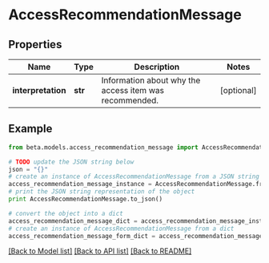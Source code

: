 # AccessRecommendationMessage


## Properties
Name | Type | Description | Notes
------------ | ------------- | ------------- | -------------
**interpretation** | **str** | Information about why the access item was recommended. | [optional] 

## Example

```python
from beta.models.access_recommendation_message import AccessRecommendationMessage

# TODO update the JSON string below
json = "{}"
# create an instance of AccessRecommendationMessage from a JSON string
access_recommendation_message_instance = AccessRecommendationMessage.from_json(json)
# print the JSON string representation of the object
print AccessRecommendationMessage.to_json()

# convert the object into a dict
access_recommendation_message_dict = access_recommendation_message_instance.to_dict()
# create an instance of AccessRecommendationMessage from a dict
access_recommendation_message_form_dict = access_recommendation_message.from_dict(access_recommendation_message_dict)
```
[[Back to Model list]](../README.md#documentation-for-models) [[Back to API list]](../README.md#documentation-for-api-endpoints) [[Back to README]](../README.md)


